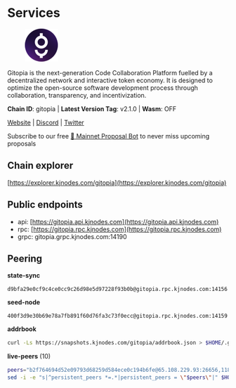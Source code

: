 # Services

<figure><img src="https://raw.githubusercontent.com/kj89/cosmos-images/main/logos/gitopia.png" alt=""><figcaption></figcaption></figure>

Gitopia is the next-generation Code Collaboration Platform fuelled by  a decentralized network and interactive token economy. It is designed  to optimize the open-source software development process through  collaboration, transparency, and incentivization.

**Chain ID**: gitopia | **Latest Version Tag**: v2.1.0 | **Wasm**: OFF

[Website](https://gitopia.com/) | [Discord](https://discord.gg/hFTXCGNYDZ) | [Twitter](https://twitter.com/gitopiaDAO)



Subscribe to our free [🤖 Mainnet Proposal Bot](https://t.me/kjnodes_proposal_bot) to never miss upcoming proposals


## Chain explorer
[https://explorer.kjnodes.com/gitopia](https://explorer.kjnodes.com/gitopia)

## Public endpoints

* api: [https://gitopia.api.kjnodes.com](https://gitopia.api.kjnodes.com)
* rpc: [https://gitopia.rpc.kjnodes.com](https://gitopia.rpc.kjnodes.com)
* grpc: gitopia.grpc.kjnodes.com:14190

## Peering

**state-sync**

```text
d9bfa29e0cf9c4ce0cc9c26d98e5d97228f93b0b@gitopia.rpc.kjnodes.com:14156
```

**seed-node**

```text
400f3d9e30b69e78a7fb891f60d76fa3c73f0ecc@gitopia.rpc.kjnodes.com:14159
```

**addrbook**
```bash
curl -Ls https://snapshots.kjnodes.com/gitopia/addrbook.json > $HOME/.gitopia/config/addrbook.json
```

**live-peers** (10)
```bash
peers="b2f764694d52e09793d68259d584ece0c194b6fe@65.108.229.93:26656,11879f38e16e1723ef70950f5222ec78dde7e62f@65.109.17.23:56240,7de2631f6bc7cc0caf30c3745d4795c1dbc91cf3@65.109.104.72:11356,b35d46fcfc1e4cfa943a299fcb39853e15e94d8b@81.30.157.35:14656,5e8a5481a314430e24de0919e18ffae394c269f6@51.159.221.31:26656,e06b2be5c4ecee659e744da39d07b42f6f9e300c@192.99.44.79:11356,d25a718d491f52efdfd31e8dfdeaa69d1d1946dd@65.108.10.49:26556,f9b892ea2e8ed8aa83f7b98e7e47371c23b01924@213.239.207.175:36656,4cf66531681c92f15c95c25bd1bff524f9dca35e@65.109.154.181:26656,d9bfa29e0cf9c4ce0cc9c26d98e5d97228f93b0b@65.109.88.38:14156"
sed -i -e "s|^persistent_peers *=.*|persistent_peers = \"$peers\"|" $HOME/.gitopia/config/config.toml
```
